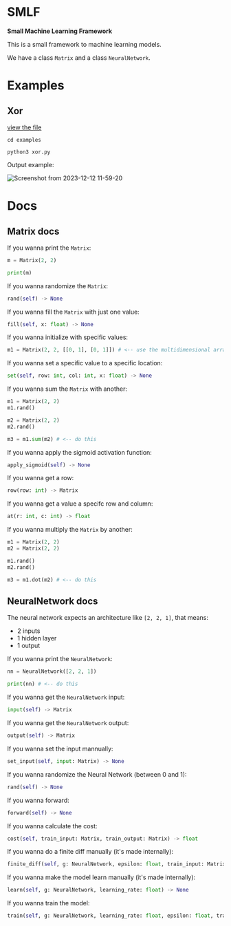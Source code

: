 # SMLF

**Small Machine Learning Framework**

This is a small framework to machine learning models.

We have a class `Matrix` and a class `NeuralNetwork`.

# Examples

## Xor

[view the file](./examples/xor.py)

```console
cd examples

python3 xor.py
```

Output example:

![Screenshot from 2023-12-12 11-59-20](https://github.com/marcos-venicius/smlf/assets/94018427/06b8fc84-84ec-4ffd-9270-42a47b195b73)

# Docs

## Matrix docs

If you wanna print the `Matrix`:

```py
m = Matrix(2, 2)

print(m)
```

If you wanna randomize the `Matrix`:

```py
rand(self) -> None
```

If you wanna fill the `Matrix` with just one value:

```py
fill(self, x: float) -> None
```

If you wanna initialize with specific values:

```py
m1 = Matrix(2, 2, [[0, 1], [0, 1]]) # <-- use the multidimensional array as the third parameter
```

If you wanna set a specific value to a specific location:

```py
set(self, row: int, col: int, x: float) -> None
```

If you wanna sum the `Matrix` with another:

```py
m1 = Matrix(2, 2)
m1.rand()

m2 = Matrix(2, 2)
m2.rand()

m3 = m1.sum(m2) # <-- do this
```

If you wanna apply the sigmoid activation function:

```py
apply_sigmoid(self) -> None
```

If you wanna get a row:

```py
row(row: int) -> Matrix
```

If you wanna get a value a specifc row and column:

```py
at(r: int, c: int) -> float
```

If you wanna multiply the `Matrix` by another:

```py
m1 = Matrix(2, 2)
m2 = Matrix(2, 2)

m1.rand()
m2.rand()

m3 = m1.dot(m2) # <-- do this
```

## NeuralNetwork docs

The neural network expects an architecture like `[2, 2, 1]`, that means:

* 2 inputs
* 1 hidden layer
* 1 output

If you wanna print the `NeuralNetwork`:

```py
nn = NeuralNetwork([2, 2, 1])

print(nn) # <-- do this
```

If you wanna get the `NeuralNetwork` input:

```py
input(self) -> Matrix
```

If you wanna get the `NeuralNetwork` output:

```py
output(self) -> Matrix
```

If you wanna set the input mannually:

```py
set_input(self, input: Matrix) -> None
```

If you wanna randomize the Neural Network (between 0 and 1):

```py
rand(self) -> None
```

If you wanna forward:

```py
forward(self) -> None
```

If you wanna calculate the cost:

```py
cost(self, train_input: Matrix, train_output: Matrix) -> float
```

If you wanna do a finite diff manually (it's made internally):

```py
finite_diff(self, g: NeuralNetwork, epsilon: float, train_input: Matrix, train_output: Matrix) -> None
```

If you wanna make the model learn manually (it's made internally):

```py
learn(self, g: NeuralNetwork, learning_rate: float) -> None
```

If you wanna train the model:

```py
train(self, g: NeuralNetwork, learning_rate: float, epsilon: float, train_input: Matrix, train_output: Matrix, epochs: int) -> None
```
